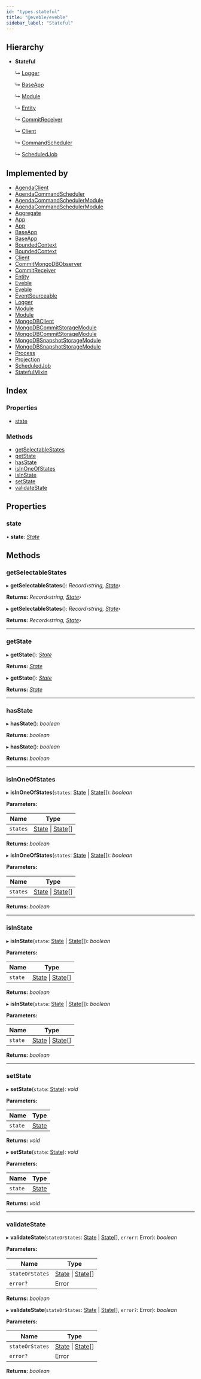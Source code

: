 ```yaml
---
id: "types.stateful"
title: "@eveble/eveble"
sidebar_label: "Stateful"
---
```


## Hierarchy

* **Stateful**

  ↳ [Logger](types.logger.md)

  ↳ [BaseApp](types.baseapp.md)

  ↳ [Module](types.module.md)

  ↳ [Entity](types.entity.md)

  ↳ [CommitReceiver](types.commitreceiver.md)

  ↳ [Client](types.client.md)

  ↳ [CommandScheduler](types.commandscheduler.md)

  ↳ [ScheduledJob](types.scheduledjob.md)

## Implemented by

* [AgendaClient](../classes/agendaclient.md)
* [AgendaCommandScheduler](../classes/agendacommandscheduler.md)
* [AgendaCommandSchedulerModule](../classes/agendacommandschedulermodule.md)
* [AgendaCommandSchedulerModule](../classes/agendacommandschedulermodule.md)
* [Aggregate](../classes/aggregate.md)
* [App](../classes/app.md)
* [App](../classes/app.md)
* [BaseApp](../classes/baseapp.md)
* [BaseApp](../classes/baseapp.md)
* [BoundedContext](../classes/boundedcontext.md)
* [BoundedContext](../classes/boundedcontext.md)
* [Client](../classes/client.md)
* [CommitMongoDBObserver](../classes/commitmongodbobserver.md)
* [CommitReceiver](../classes/commitreceiver.md)
* [Entity](../classes/entity.md)
* [Eveble](../classes/eveble.md)
* [Eveble](../classes/eveble.md)
* [EventSourceable](../classes/eventsourceable.md)
* [Logger](../classes/logger.md)
* [Module](../classes/module.md)
* [Module](../classes/module.md)
* [MongoDBClient](../classes/mongodbclient.md)
* [MongoDBCommitStorageModule](../classes/mongodbcommitstoragemodule.md)
* [MongoDBCommitStorageModule](../classes/mongodbcommitstoragemodule.md)
* [MongoDBSnapshotStorageModule](../classes/mongodbsnapshotstoragemodule.md)
* [MongoDBSnapshotStorageModule](../classes/mongodbsnapshotstoragemodule.md)
* [Process](../classes/process.md)
* [Projection](../classes/projection.md)
* [ScheduledJob](../classes/scheduledjob.md)
* [StatefulMixin](../classes/statefulmixin.md)

## Index

### Properties

* [state](types.stateful.md#state)

### Methods

* [getSelectableStates](types.stateful.md#getselectablestates)
* [getState](types.stateful.md#getstate)
* [hasState](types.stateful.md#hasstate)
* [isInOneOfStates](types.stateful.md#isinoneofstates)
* [isInState](types.stateful.md#isinstate)
* [setState](types.stateful.md#setstate)
* [validateState](types.stateful.md#validatestate)

## Properties

###  state

• **state**: *[State](../modules/types.md#state)*

## Methods

###  getSelectableStates

▸ **getSelectableStates**(): *Record‹string, [State](../modules/types.md#state)›*

**Returns:** *Record‹string, [State](../modules/types.md#state)›*

▸ **getSelectableStates**(): *Record‹string, [State](../modules/types.md#state)›*

**Returns:** *Record‹string, [State](../modules/types.md#state)›*

___

###  getState

▸ **getState**(): *[State](../modules/types.md#state)*

**Returns:** *[State](../modules/types.md#state)*

▸ **getState**(): *[State](../modules/types.md#state)*

**Returns:** *[State](../modules/types.md#state)*

___

###  hasState

▸ **hasState**(): *boolean*

**Returns:** *boolean*

▸ **hasState**(): *boolean*

**Returns:** *boolean*

___

###  isInOneOfStates

▸ **isInOneOfStates**(`states`: [State](../modules/types.md#state) | [State](../modules/types.md#state)[]): *boolean*

**Parameters:**

Name | Type |
------ | ------ |
`states` | [State](../modules/types.md#state) &#124; [State](../modules/types.md#state)[] |

**Returns:** *boolean*

▸ **isInOneOfStates**(`states`: [State](../modules/types.md#state) | [State](../modules/types.md#state)[]): *boolean*

**Parameters:**

Name | Type |
------ | ------ |
`states` | [State](../modules/types.md#state) &#124; [State](../modules/types.md#state)[] |

**Returns:** *boolean*

___

###  isInState

▸ **isInState**(`state`: [State](../modules/types.md#state) | [State](../modules/types.md#state)[]): *boolean*

**Parameters:**

Name | Type |
------ | ------ |
`state` | [State](../modules/types.md#state) &#124; [State](../modules/types.md#state)[] |

**Returns:** *boolean*

▸ **isInState**(`state`: [State](../modules/types.md#state) | [State](../modules/types.md#state)[]): *boolean*

**Parameters:**

Name | Type |
------ | ------ |
`state` | [State](../modules/types.md#state) &#124; [State](../modules/types.md#state)[] |

**Returns:** *boolean*

___

###  setState

▸ **setState**(`state`: [State](../modules/types.md#state)): *void*

**Parameters:**

Name | Type |
------ | ------ |
`state` | [State](../modules/types.md#state) |

**Returns:** *void*

▸ **setState**(`state`: [State](../modules/types.md#state)): *void*

**Parameters:**

Name | Type |
------ | ------ |
`state` | [State](../modules/types.md#state) |

**Returns:** *void*

___

###  validateState

▸ **validateState**(`stateOrStates`: [State](../modules/types.md#state) | [State](../modules/types.md#state)[], `error?`: Error): *boolean*

**Parameters:**

Name | Type |
------ | ------ |
`stateOrStates` | [State](../modules/types.md#state) &#124; [State](../modules/types.md#state)[] |
`error?` | Error |

**Returns:** *boolean*

▸ **validateState**(`stateOrStates`: [State](../modules/types.md#state) | [State](../modules/types.md#state)[], `error?`: Error): *boolean*

**Parameters:**

Name | Type |
------ | ------ |
`stateOrStates` | [State](../modules/types.md#state) &#124; [State](../modules/types.md#state)[] |
`error?` | Error |

**Returns:** *boolean*
